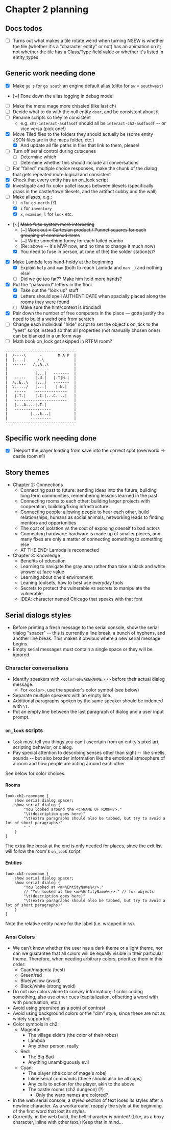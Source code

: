 # Chapter 2 planning

## Docs todos

- [ ] Turns out what makes a tile rotate weird when turning NSEW is whether the tile (whether it's a "character entity" or not) has an animation on it; not whether the tile has a Class/Type field value or whether it's listed in entity_types

## Generic work needing done

- [x] Make `go s` for `go south` an engine default alias (ditto for `sw` = `southwest`)
- [~] Tone down the alias logging in debug mode!
- [ ] Make the menu mage more chiseled (like last ch)
- [ ] Decide what to do with the null entity `door`, and be consistent about it
- [ ] Rename scripts so they're consistent
	- e.g. `ch2-interact-asdfasdf` should all be `interact-ch2-asdfasdf` -- or vice versa (pick one!)
- [x] Move Tiled files to the folders they should actually be (some entity JSON files are in the maps folder, etc.)
	- [x] And update all file paths in files that link to them, please!
- [ ] Turn off serial control during cutscenes
	- [ ] Determine which
	- [ ] Determine whether this should include all conversations
- [ ] For "failed" multiple choice responses, make the chunk of the dialog that gets repeated more logical and consistent
- [x] Check that every entity has an on_look script
- [x] Investigate and fix color pallet issues between tilesets (specifically grass in the castle/town tilesets, and the artifact cubby and the wall)
- [ ] Make aliases, e.g.:
	- [ ] `n` for `go north` (?)
	- [x] `i` for `inventory`
	- [x] `x`, `examine`, `l` for `look` etc.
- [~] ~~Make fuse system more interesting~~
	- [~] ~~Work out ≈ Cartesian product / Punnet squares for each grouping of combined items~~
	- [~] ~~Write something funny for each failed combo~~
	- (Re: above -- it's MVP now, and no time to change it much now)
	- [x] You need to fuse in person, at (one of the) the solder station(s)?
- [x] Make Lambda less hand-holdy at the beginning
	- [x] Explain `help` and `man` (both to reach Lambda and `man _`) and nothing else!
	- [ ] Did we go too far?? Make him hold more hands?
- [x] Put the "password" letters in the floor
	- [x] Take out the "look up" stuff
	- [x] Letters should spell AUTHENTICATE when spacially placed along the rooms they were found
	- [ ] Make sure the hint/context is ironclad!
- [x] Pair down the number of free computers in the place — gotta justify the need to build a weird one from scratch
- [ ] Change each individual "hide" script to set the object's on_tick to the "yeet" script instead so that all properties (not manually chosen ones) can be blanked in a uniform way
- [ ] Math book on_lock got skipped in RTFM room?

```
-------------------------------
|  /----\      -       M A P  |
|  |....|     /.\             |
|  ------   /..A..\           |
|           -------           |
|            |...|   -------  |
|   -----    |.U.|   |.T|H.|  |
|  /..E..\   |...|   -------  |
|  \...../   |...|    |.N.|   |
|   -----    --------------   |
|   |.T.|    |.I.|...C....|   |
|   -----------------------   |
|   |...A....|.T.|            |
|   ----------------          |
|          |...E...|          |
|          ---------          |
-------------------------------
```

## Specific work needing done

- [x] Teleport the player loading from save into the correct spot (overworld -> castle room #1)

## Story themes

- Chapter 2: Connections
	- Connecting past to future: sending ideas into the future, building long term communities, remembering lessons learned in the past
	- Connecting rooms to each other: building larger projects with cooperation, building/fixing infrastructure
	- Connecting people: allowing people to hear each other, build relationships; humans as social animals; networking leads to finding mentors and opportunities
	- The cost of isolation vs the cost of exposing oneself to bad actors
	- Connecting hardware: hardware is made up of smaller pieces, and many fixes are only a matter of connecting something to something else
	- AT THE END: Lambda is reconnected
- Chapter 3: Knowledge
	- Benefits of education
	- Learning to navigate the gray area rather than take a black and white answer at face value
	- Learning about one's environment
	- Leaning toolsets, how to best use everyday tools
	- Secrets to protect the vulnerable vs secrets to manipulate the vulnerable
	- IDEA: character named Chicago that speaks with that font

## Serial dialogs styles

- Before printing a fresh message to the serial console, show the serial dialog "spacer" -- this is currently a line break, a bunch of hyphens, and another line break. This makes it obvious where a new serial message begins.
- Empty serial messages must contain a single space or they will be ignored.

### Character conversations

- Identify speakers with `<color>SPEAKERNAME:</>` before their actual dialog message.
	- For `<color>`, use the speaker's color symbol (see below)
- Separate multiple speakers with an empty line.
- Additional paragraphs spoken by the same speaker should be indented with `\t`.
- Put an empty line between the last paragraph of dialog and a user input prompt.

### `on_look` scripts

- `look` must tell you things you can't ascertain from an entity's pixel art, scripting behavior, or dialog.
- Pay special attention to describing senses other than sight -- like smells, sounds -- but also broader information like the emotional atmosphere of a room and how people are acting around each other

See below for color choices.

#### Rooms

```mgs
look-ch2-roomname {
	show serial dialog spacer;
	show serial dialog {
		"You looked around the <c>NAME OF ROOM</>."
		"\t(description goes here)"
		"\t(extra paragraphs should also be tabbed, but try to avoid a lot of short paragraphs)"
		" "
	}
}
```

The extra line break at the end is only needed for places, since the exit list will follow the room's `on_look` script.

#### Entities

```mgs
look-ch2-roomname {
	show serial dialog spacer;
	show serial dialog {
		"You looked at <m>%EntityName%</>."
		// "You looked at the <m>%EntityName%</>." // for objects
		"\t(description goes here)"
		"\t(extra paragraphs should also be tabbed, but try to avoid a lot of short paragraphs)"
	}
}
```

Note the relative entity name for the label (i.e. wrapped in `%`s).

### Ansi Colors

- We can't know whether the user has a dark theme or a light theme, nor can we guarantee that all colors will be equally visible in their particular theme. Therefore, when needing arbitrary colors, prioritize them in this order:
	- Cyan/magenta (best)
	- Green/red
	- Blue/yellow (avoid)
	- Black/white (strong avoid)
- Do not use colors alone to convey information; if color coding something, also use other cues (capitalization, offsetting a word with with punctuation, etc.)
- Avoid using green/red as a point of contrast.
- Avoid using background colors or the "dim" style, since these are not as widely supported.
- Color symbols in ch2:
	- Magenta:
		- The village elders (the color of their robes)
		- Lambda
		- Any other person, really
	- Red:
		- The Big Bad
		- Anything unambiguously evil
	- Cyan:
		- The player (the color of mage's robe)
		- Inline serial commands (these should also be all caps)
		- Any calls to action for the player, akin to the above
		- The castle rooms (ch2 dungeon) (?)
			- Only the warp names are colored?
- In the web serial console, a styled section of text loses its styles after a newline character. As a workaround, reapply the style at the beginning of the first word that lost its styles.
- Currently, in the web build, the bell character is printed! (Like, as a boxy character, inline with other text.) Keep that in mind...
